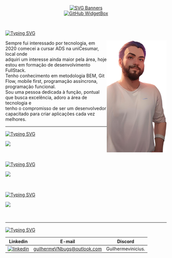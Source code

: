 <div align="center">

 [![SVG Banners](https://svg-banners.vercel.app/api?type=glitch&text1=Developer&width=1000&height=150)](https://github.com/Akshay090/svg-banners)      
 [![GitHub WidgetBox](https://github-widgetbox.vercel.app/api/profile?username=GuilhermeViniciusNoll&data=followers,repositories,commits&theme=carbon)](https://github.com/GuilhermeViniciusNoll?tab=repositories)

</div>
&nbsp
&nbsp
&nbsp
&nbsp

[![Typing SVG](https://readme-typing-svg.demolab.com?font=Fira+Code&size=25&duration=4000&pause=1000&color=ED6B21&vCenter=true&width=435&lines=Sobre+mim;About+Me)](https://git.io/typing-svg)

<div>
 <img align="right" height="350px" src="https://github.com/GuilhermeViniciusNoll/GuilhermeViniciusNoll/blob/main/img/eu.png"/>
 <p align="left" padding="0px" margin="0px" width="550px" text-align="left">
      Sempre fui interessado por tecnologia, em 2020 
      comecei a cursar ADS na uniCesumar, local onde <br>
      adquiri um interesse ainda maior pela área, hoje 
      estou em formação de desenvolvimento FullStack. <br>
      Tenho conhecimento em metodologia BEM, Git Flow, 
      mobile first, programação assíncrona, programação
      funcional.  <br>  Sou uma pessoa dedicada à função, pontual 
      que busca excelência, adoro a área de tecnologia e <br>
      tenho o compromisso de ser um desenvolvedor capacitado 
      para criar  aplicações cada vez melhores. 
  </p>
</div>

---

[![Typing SVG](https://readme-typing-svg.demolab.com?font=Fira+Code&size=25&duration=4000&pause=1000&color=ED6B21&vCenter=true&width=435&lines=linguagens;Languages)](https://git.io/typing-svg)
<p align="left">
  <a href="https://skillicons.dev">
    <img src="https://skillicons.dev/icons?i=js,ts,html,css"/>
  </a>
</p>
&nbsp
&nbsp
&nbsp
&nbsp

[![Typing SVG](https://readme-typing-svg.demolab.com?font=Fira+Code&size=25&duration=4000&pause=1000&color=ED6B21&vCenter=true&width=435&lines=Tecnologias;Technologies)](https://git.io/typing-svg)
<p align="left">
  <a href="https://skillicons.dev">
    <img src="https://skillicons.dev/icons?i=git,github,react,express,styledcomponents,nodejs,postgres"/>
  </a>
</p>
&nbsp
&nbsp
&nbsp
&nbsp

[![Typing SVG](https://readme-typing-svg.demolab.com?font=Fira+Code&size=25&duration=4000&pause=1000&color=ED6B21&vCenter=true&width=435&lines=Ferramentas;Tools)](https://git.io/typing-svg)
<p align="left">
  <a href="https://skillicons.dev">
    <img src="https://skillicons.dev/icons?i=figma,vscode"/>
  </a>
</p>
&nbsp
&nbsp
&nbsp
&nbsp

---
[![Typing SVG](https://readme-typing-svg.demolab.com?font=Fira+Code&size=25&duration=4000&pause=1000&color=ED6B21&vCenter=true&width=435&lines=Contatos;Contacts)](https://git.io/typing-svg)

| Linkedin | E-mail | Discord |
|:--------:|:------:|:-------:|
| <a href="https://www.linkedin.com/in/guilherme-bugs/"><img src="https://user-images.githubusercontent.com/74038190/235294012-0a55e343-37ad-4b0f-924f-c8431d9d2483.gif" alt="linkedin" width="100" height="100"/></a> | guilhermeVNbugs@outlook.com | Guilhermevinicius. |

